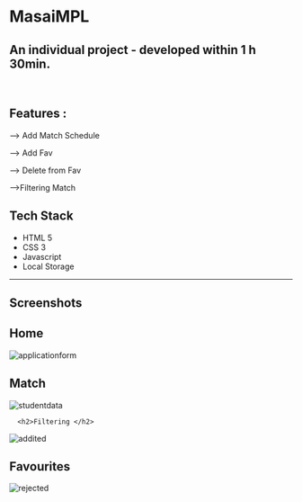 # MasaiMPL

<h2> An individual project - developed within 1 h 30min.</h2>
 <br>
 
  ## Features :
  <p>--> Add Match Schedule</p>
  <p> --> Add Fav </p>
  <p> --> Delete from Fav </p>
  <p> -->Filtering Match </P>

  
## Tech Stack    


- HTML 5
- CSS 3
- Javascript
- Local Storage
<hr>


## Screenshots

   <h2>Home</h2>
   <img src= 'https://user-images.githubusercontent.com/107308031/188959689-e8324174-c120-49bd-bbf3-785b7c9d730b.png'    alt='applicationform'/>
   <h2>Match</h2>
   <img src="https://user-images.githubusercontent.com/107308031/188959781-fe47f6de-ba8b-4b1c-a8a5-f9e4ef36c802.png"  alt='studentdata'/>
  
      <h2>Filtering </h2>
   <img src="https://user-images.githubusercontent.com/107308031/188959795-9c10d87f-8908-4c35-8067-7f0b83a19e03.png" alt="addited" />
 <h2>Favourites</h2>
   <img src="https://user-images.githubusercontent.com/107308031/188959821-380bf40d-1000-4d5d-a775-67fcb17ce1a8.png" alt="rejected" />
